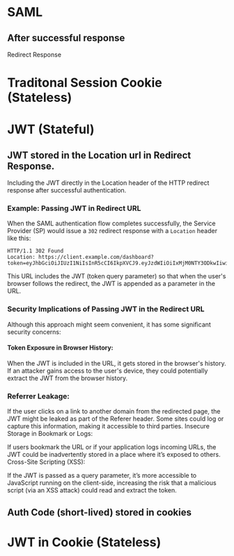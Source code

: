 # SAML
## After successful response
Redirect Response

# Traditonal Session Cookie (Stateless)
# JWT (Stateful)
## JWT stored in the Location url in Redirect Response.
Including the JWT directly in the Location header of the HTTP redirect response after successful authentication.

### Example: Passing JWT in Redirect URL
When the SAML authentication flow completes successfully, the Service Provider (SP) would issue a `302` redirect response with a `Location` header like this:
```
HTTP/1.1 302 Found
Location: https://client.example.com/dashboard?token=eyJhbGciOiJIUzI1NiIsInR5cCI6IkpXVCJ9.eyJzdWIiOiIxMjM0NTY3ODkwIiwi...
```
This URL includes the JWT (token query parameter) so that when the user's browser follows the redirect, the JWT is appended as a parameter in the URL.

### Security Implications of Passing JWT in the Redirect URL
Although this approach might seem convenient, it has some significant security concerns:

#### Token Exposure in Browser History:

When the JWT is included in the URL, it gets stored in the browser's history. If an attacker gains access to the user's device, they could potentially extract the JWT from the browser history.

### Referrer Leakage:

If the user clicks on a link to another domain from the redirected page, the JWT might be leaked as part of the Referer header. Some sites could log or capture this information, making it accessible to third parties.
Insecure Storage in Bookmark or Logs:

If users bookmark the URL or if your application logs incoming URLs, the JWT could be inadvertently stored in a place where it’s exposed to others.
Cross-Site Scripting (XSS):

If the JWT is passed as a query parameter, it’s more accessible to JavaScript running on the client-side, increasing the risk that a malicious script (via an XSS attack) could read and extract the token.
## Auth Code (short-lived) stored in cookies

# JWT in Cookie (Stateless)
